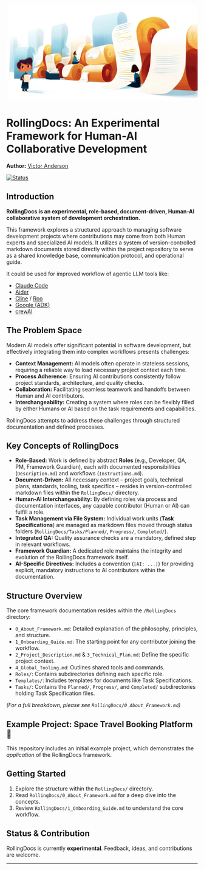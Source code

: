 ![RollingDocs banner](Assets/rd-banner-temp.png)

# RollingDocs: An Experimental Framework for Human-AI Collaborative Development

**Author:** [Victor Anderson](https://www.linkedin.com/in/justviktor/)

[![Status](https://img.shields.io/badge/status-experimental-orange)](https://github.com/Viktor286/rolling-docs)

## Introduction

**RollingDocs is an experimental, role-based, document-driven, Human-AI collaborative system of development orchestration.**

This framework explores a structured approach to managing software development projects where contributions may come from both Human experts and specialized AI models. It utilizes a system of version-controlled markdown documents stored directly within the project repository to serve as a shared knowledge base, communication protocol, and operational guide.

It could be used for improved workflow of agentic LLM tools like:
- [Claude Code](https://docs.anthropic.com/en/docs/agents-and-tools/claude-code/overview)
- [Aider](https://aider.chat/)
- [Cline](https://cline.bot/) / [Roo](https://roocode.com/)
- [Google (ADK)](https://google.github.io/adk-docs/)
- [crewAI](https://www.crewai.com/)

## The Problem Space

Modern AI models offer significant potential in software development, but effectively integrating them into complex workflows presents challenges:

* **Context Management:** AI models often operate in stateless sessions, requiring a reliable way to load necessary project context each time.
* **Process Adherence:** Ensuring AI contributions consistently follow project standards, architecture, and quality checks.
* **Collaboration:** Facilitating seamless teamwork and handoffs between Human and AI contributors.
* **Interchangeability:** Creating a system where roles can be flexibly filled by either Humans or AI based on the task requirements and capabilities.

RollingDocs attempts to address these challenges through structured documentation and defined processes.

## Key Concepts of RollingDocs

* **Role-Based:** Work is defined by abstract **Roles** (e.g., Developer, QA, PM, Framework Guardian), each with documented responsibilities (`Description.md`) and workflows (`Instructions.md`).
* **Document-Driven:** All necessary context – project goals, technical plans, standards, tooling, task specifics – resides in version-controlled markdown files within the `RollingDocs/` directory.
* **Human-AI Interchangeability:** By defining roles via process and documentation interfaces, any capable contributor (Human or AI) can fulfill a role.
* **Task Management via File System:** Individual work units (**Task Specifications**) are managed as markdown files moved through status folders (`RollingDocs/Tasks/Planned/`, `Progress/`, `Completed/`).
* **Integrated QA:** Quality assurance checks are a mandatory, defined step in relevant workflows.
* **Framework Guardian:** A dedicated role maintains the integrity and evolution of the RollingDocs framework itself.
* **AI-Specific Directives:** Includes a convention (`[AI: ...]`) for providing explicit, mandatory instructions to AI contributors within the documentation.

## Structure Overview

The core framework documentation resides within the `/RollingDocs` directory:

* `0_About_Framework.md`: Detailed explanation of the philosophy, principles, and structure.
* `1_Onboarding_Guide.md`: The starting point for any contributor joining the workflow.
* `2_Project_Description.md` & `3_Technical_Plan.md`: Define the specific project context.
* `4_Global_Tooling.md`: Outlines shared tools and commands.
* `Roles/`: Contains subdirectories defining each specific role.
* `Templates/`: Includes templates for documents like Task Specifications.
* `Tasks/`: Contains the `Planned/`, `Progress/`, and `Completed/` subdirectories holding Task Specification files.

*(For a full breakdown, please see `RollingDocs/0_About_Framework.md`)*

## Example Project: Space Travel Booking Platform 🚀

This repository includes an initial example project, which demonstrates the *application* of the RollingDocs framework.

## Getting Started

1.  Explore the structure within the `RollingDocs/` directory.
2.  Read `RollingDocs/0_About_Framework.md` for a deep dive into the concepts.
3.  Review `RollingDocs/1_Onboarding_Guide.md` to understand the core workflow.

## Status & Contribution

RollingDocs is currently **experimental**. Feedback, ideas, and contributions are welcome.

---
